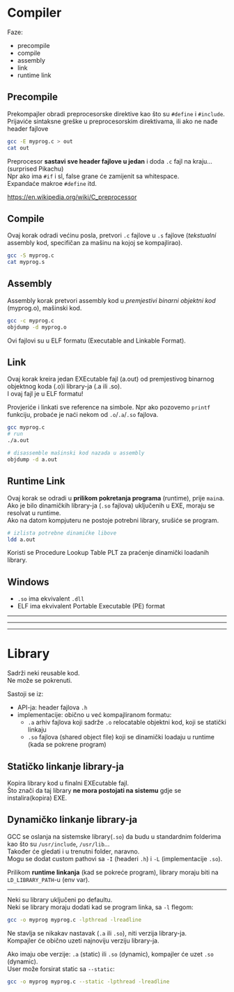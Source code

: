 
# Compiler

Faze:
- precompile
- compile
- assembly
- link
- runtime link


## Precompile
Prekompajler obradi preprocesorske direktive kao što su `#define` i `#include`.
Prijaviće sintaksne greške u preprocesorskim direktivama, ili ako ne nađe header fajlove
```sh
gcc -E myprog.c > out
cat out
```

Preprocesor **sastavi sve header fajlove u jedan** i doda `.c` fajl na kraju...  
(surprised Pikachu)  
Npr ako ima `#if` i sl, false grane će zamijenit sa whitespace.  
Expandaće makroe `#define` itd.

https://en.wikipedia.org/wiki/C_preprocessor

## Compile
Ovaj korak odradi većinu posla, pretvori `.c` fajlove u `.s` fajlove (*tekstualni* assembly kod, specifičan za mašinu na kojoj se kompajlirao).

```sh
gcc -S myprog.c
cat myprog.s
```

## Assembly
Assembly korak pretvori assembly kod u *premjestivi binarni objektni kod* (myprog.o), mašinski kod.
```sh
gcc -c myprog.c
objdump -d myprog.o
```

Ovi fajlovi su u ELF formatu (Executable and Linkable Format).

## Link
Ovaj korak kreira jedan EXEcutable fajl (a.out) od premjestivog binarnog objektnog koda (.o)i library-ja (.a ili .so).  
I ovaj fajl je u ELF formatu!

Provjeriće i linkati sve reference na simbole.
Npr ako pozovemo `printf` funkciju, probaće je naći nekom od `.o`/`.a`/`.so` fajlova.

```sh
gcc myprog.c
# run
./a.out

# disassemble mašinski kod nazada u assembly
objdump -d a.out
```

## Runtime Link
Ovaj korak se odradi u **prilikom pokretanja programa** (runtime), prije `main`a.  
Ako je bilo dinamičkih library-ja (`.so` fajlova) uključenih u EXE, moraju se resolvat u runtime.  
Ako na datom kompjuteru ne postoje potrebni library, srušiće se program.

```sh
# izlista potrebne dinamičke libove
ldd a.out
```

Koristi se Procedure Lookup Table PLT za praćenje dinamički loadanih library.


## Windows
- `.so` ima ekvivalent `.dll`
- ELF ima ekvivalent Portable Executable (PE) format



---
---
---

# Library
Sadrži neki reusable kod.  
Ne može se pokrenuti.

Sastoji se iz:
- API-ja: header fajlova `.h`
- implementacije: obično u već kompajliranom formatu:
    - `.a` arhiv fajlova koji sadrže `.o` relocatable objektni kod, koji se statički linkaju
    - `.so` fajlova (shared object file) koji se dinamički loadaju u runtime (kada se pokrene program)

## Statičko linkanje library-ja
Kopira library kod u finalni EXEcutable fajl.  
Što znači da taj library **ne mora postojati na sistemu** gdje se instalira(kopira) EXE.

## Dynamičko linkanje library-ja
GCC se oslanja na sistemske library(`.so`) da budu u standardnim folderima kao što su 
`/usr/include`, `/usr/lib`...  
Također će gledati i u trenutni folder, naravno.  
Mogu se dodat custom pathovi sa `-I` (headeri `.h`) i `-L` (implementacije `.so`).

Prilikom **runtime linkanja** (kad se pokreće program), library moraju biti na `LD_LIBRARY_PATH`-u (env var).

---

Neki su library uključeni po defaultu.  
Neki se library moraju dodati kad se program linka, sa `-l` flegom:

```sh
gcc -o myprog myprog.c -lpthread -lreadline
```

Ne stavlja se nikakav nastavak (`.a` ili `.so`), niti verzija library-ja.  
Kompajler će obično uzeti najnoviju verziju library-ja.  

Ako imaju obe verzije: `.a` (static) ili `.so` (dynamic), kompajler će uzet `.so` (dynamic).  
User može forsirat static sa `--static`:

```sh
gcc -o myprog myprog.c --static -lpthread -lreadline
```

